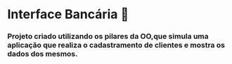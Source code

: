 # Interface Bancária 🏦

### Projeto criado utilizando os pilares da OO,que simula uma aplicação que realiza o cadastramento de clientes e mostra os dados dos mesmos.
